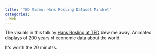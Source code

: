 ```yaml
---
title: 'TED Video: Hans Rosling Dataset Mindset'
categories:
- Web
---
```


The visuals in this talk by [Hans Rosling at TED](http://www.ted.com/talks/hans_rosling_at_state.html) blew me away. Animated displays of 200 years of economic data about the world.


It's worth the 20 minutes.
